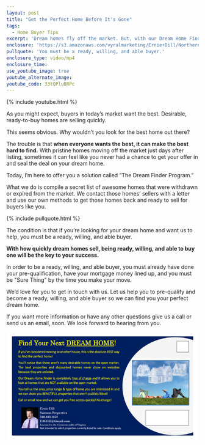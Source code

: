 ```yaml
---
layout: post
title: "Get the Perfect Home Before It's Gone"
tags:
  - Home Buyer Tips
excerpt: 'Dream homes fly off the market. But, with our Dream Home Finder Program, we can help you find yours sooner than you think.'
enclosure: 'https://s3.amazonaws.com/vyralmarketing/Ernie+Dill/Northern+Virginia+Real+Estate+Team+Are+you+ready%2C+willing%2C+and+able.mp4'
pullquote: 'You must be a ready, willing, and able buyer.'
enclosure_type: video/mp4
enclosure_time:
use_youtube_image: true
youtube_alternate_image:
youtube_code: 33tQPluBRPc
---
```



{% include youtube.html %}

As you might expect, buyers in today’s market want the best. Desirable, ready-to-buy homes are selling quickly.

This seems obvious. Why wouldn’t you look for the best home out there?

The trouble is that **when everyone wants the best, it can make the best hard to find.** With pristine homes moving off the market just days after listing, sometimes it can feel like you never had a chance to get your offer in and seal the deal on your dream home.

Today, I’m here to offer you a solution called “The Dream Finder Program.”

What we do is compile a secret list of awesome homes that were withdrawn or expired from the market. We contact those homes’ sellers with a letter and use our own methods to get those homes back and ready to sell for buyers like you.

{% include pullquote.html %}

The condition is that if you’re looking for your dream home and want us to help, you must be a ready, willing, and able buyer.

**With how quickly dream homes sell, being ready, willing, and able to buy one will be the key to your success.**

In order to be a ready, willing, and able buyer, you must already have done your pre-qualification, have your mortgage money lined up, and you must be "Sure Thing" by the time you make your move.

We’d love for you to get in touch with us. Let us help you to pre-qualify and become a ready, willing, and able buyer so we can find you your perfect dream home.

If you want more information or have any other questions give us a call or send us an email, soon. We look forward to hearing from you.

[![](/uploads/versions/edill-dream---x----720-405x---.jpg)](https://drive.google.com/file/d/0B5T9mSzTN8NfRHdoNmVvOWpzYWM/view)

&nbsp;